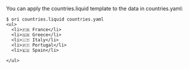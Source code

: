 You can apply the countries.liquid template to the data in countries.yaml:

```console
$ ori countries.liquid countries.yaml
<ul>
  <li>🇫🇷 France</li>
  <li>🇬🇷 Greece</li>
  <li>🇮🇹 Italy</li>
  <li>🇵🇹 Portugal</li>
  <li>🇪🇸 Spain</li>

</ul>
```

